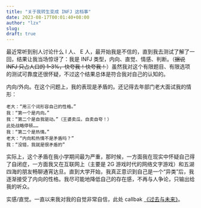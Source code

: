 ```yaml
---
title: "关于我转生变成 INFJ 这档事"
date: 2023-08-17T00:01:40+08:00
author: "lzx"
slug: 
draft: true
---
```


最近常听到别人讨论什么 I 人、 E 人，最开始我是不信的，直到我去测试了解了一回，结果让我当场惊讶了：我是 INFJ 类型，内向、直觉、情感、判断。（~~据说 INFJ 只占人口的 1-3%，快夸我！快夸我！~~）虽然我对这个有限题目、有限选项的测试可靠度还很怀疑，不过这个结果总体是符合我对自己的认知的。

内向/外向。在这个问题上，我的表现是矛盾的。还记得去年部门老大面试我的情形：

    老大：“用三个词形容自己的性格。”
    我：“第一个是内向。”
    我：“第二个是自我驱动。”（王婆卖瓜，自卖自夸！）
    此处战略停顿……
    我：“第二个是热情。”
    老大：“内向和热情不是矛盾吗？”
    我：“没错，我就是很矛盾的”

实际上，这个矛盾在我小学期间最为严重，那时候，一方面我在现实中怀疑自己得了自闭症，一方面我又在互联网上（主要是 2G 游戏时代的网络文字游戏）和五湖四海的朋友畅聊通宵达旦。直到大学开始，我真正意识到自己是一个“异类”后，我逐渐接受了内向的性格。我尽可能地降低自己的存在感，不再与人争论，只输出给我的听众。

实感/直觉。一直以来我对我的自觉非常自信，此处 callbak [《过去与未来》](https://lzxqaq.com/posts/2020-12-10/)。